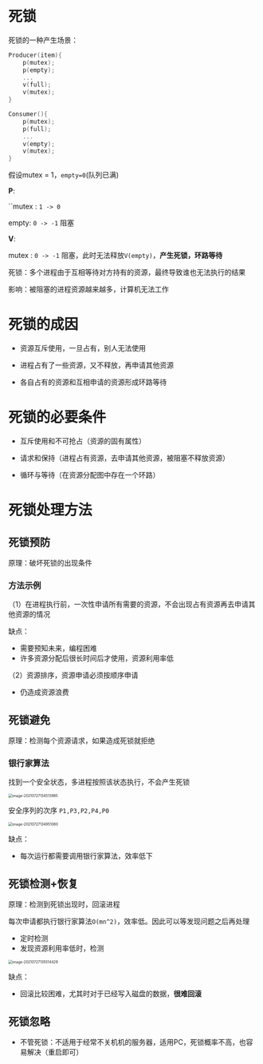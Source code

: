 # 死锁

死锁的一种产生场景：

```c
Producer(item){
	p(mutex);
	p(empty);
	...
	v(full);
	v(mutex);
}

Consumer(){
	p(mutex);
	p(full);
	...
	v(empty);
	v(mutex);
}
```

假设mutex = 1，`empty=0`(队列已满)

**P**:

``mutex : `1 -> 0`

empty: `0 -> -1` 阻塞

**V**:

mutex : `0 -> -1` 阻塞，此时无法释放`V(empty)`，**产生死锁，环路等待**

死锁：多个进程由于互相等待对方持有的资源，最终导致谁也无法执行的结果

影响：被阻塞的进程资源越来越多，计算机无法工作

# 死锁的成因

- 资源互斥使用，一旦占有，别人无法使用

- 进程占有了一些资源，又不释放，再申请其他资源
- 各自占有的资源和互相申请的资源形成环路等待

# 死锁的必要条件

- 互斥使用和不可抢占（资源的固有属性）
- 请求和保持（进程占有资源，去申请其他资源，被阻塞不释放资源）

- 循环与等待（在资源分配图中存在一个环路）

# 死锁处理方法

## 死锁预防

原理：破坏死锁的出现条件

### 方法示例

（1）在进程执行前，一次性申请所有需要的资源，不会出现占有资源再去申请其他资源的情况

缺点：

- 需要预知未来，编程困难
- 许多资源分配后很长时间后才使用，资源利用率低

（2）资源排序，资源申请必须按顺序申请

- 仍造成资源浪费

## 死锁避免

原理：检测每个资源请求，如果造成死锁就拒绝

### 银行家算法

找到一个安全状态，多进程按照该状态执行，不会产生死锁

<img src="https://gitee.com/ma-yunfei/picture/raw/master/20210727134514.png" alt="image-20210727134513985" style="zoom:50%;" />

安全序列的次序 `P1,P3,P2,P4,P0`

<img src="https://gitee.com/ma-yunfei/picture/raw/master/20210727134951.png" alt="image-20210727134951080" style="zoom:50%;" />

缺点：

- 每次运行都需要调用银行家算法，效率低下

## 死锁检测+恢复

原理：检测到死锁出现时，回滚进程

每次申请都执行银行家算法`O(mn^2)`，效率低。因此可以等发现问题之后再处理

- 定时检测
- 发现资源利用率低时，检测

<img src="https://gitee.com/ma-yunfei/picture/raw/master/20210727135514.png" alt="image-20210727135514429" style="zoom:50%;" />

缺点：

- 回滚比较困难，尤其时对于已经写入磁盘的数据，**很难回滚**

## 死锁忽略

- 不管死锁：不适用于经常不关机机的服务器，适用PC，死锁概率不高，也容易解决（重启即可）

